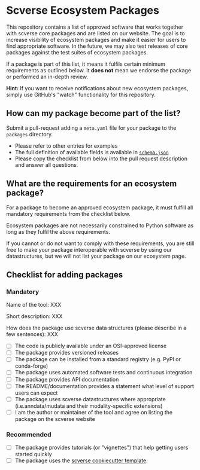# Scverse Ecosystem Packages

This repository contains a list of approved software that works together with
scverse core packages and are listed on our website. The goal is to increase
visibility of ecosystem packages and make it easier for users to find
appropriate software. In the future, we may also test releases of core packages against
the test suites of ecosystem packages.

If a package is part of this list, it means it fulfils certain minimum requirements
as outlined below. It **does not** mean we endorse the package or performed an in-depth
review.

**Hint:** If you want to receive notifications about new ecosystem packages, simply
use GitHub's "watch" functionality for this repository.

## How can my package become part of the list?

Submit a pull-request adding a `meta.yaml` file for your package to the `packages` directory.

-   Please refer to other entries for examples
-   The full definition of available fields is available in [`schema.json`](schema.json)
-   Please copy the checklist from below into the pull request description and answer all questions.

## What are the requirements for an ecosystem package?

For a package to become an approved ecosystem package, it must fulfill all mandatory requirements from the checklist
below.

Ecosystem packages are not necessarily constrained to Python software as long as they fulfil the above requirements.

If you cannot or do not want to comply with these requirements, you are still
free to make your package interoperable with scverse by using our datastructures,
but we will not list your package on our ecosystem page.

## Checklist for adding packages

### Mandatory

Name of the tool: XXX

Short description: XXX

How does the package use scverse data structures (please describe in a few sentences): XXX

-   [ ] The code is publicly available under an OSI-approved license
-   [ ] The package provides versioned releases
-   [ ] The package can be installed from a standard registry (e.g. PyPI or conda-forge)
-   [ ] The package uses automated software tests and continuous integration
-   [ ] The package provides API documentation
-   [ ] The README/documentation provides a statement what level of support users can expect
-   [ ] The package uses scverse datastructures where appropriate (i.e.anndata/mudata and their modality-specific extensions)
-   [ ] I am the author or maintainer of the tool and agree on listing the package on the scverse website

### Recommended

-   [ ] The package provides tutorials (or "vignettes") that help getting users started quickly
-   [ ] The package uses the [scverse cookiecutter template](https://github.com/scverse/cookiecutter-scverse).

